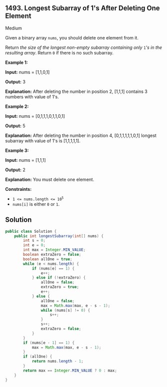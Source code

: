 ## 1493\. Longest Subarray of 1's After Deleting One Element

Medium

Given a binary array `nums`, you should delete one element from it.

Return _the size of the longest non-empty subarray containing only_ `1`_'s in the resulting array_. Return `0` if there is no such subarray.

**Example 1:**

**Input:** nums = [1,1,0,1]

**Output:** 3

**Explanation:** After deleting the number in position 2, [1,1,1] contains 3 numbers with value of 1's.

**Example 2:**

**Input:** nums = [0,1,1,1,0,1,1,0,1]

**Output:** 5

**Explanation:** After deleting the number in position 4, [0,1,1,1,1,1,0,1] longest subarray with value of 1's is [1,1,1,1,1].

**Example 3:**

**Input:** nums = [1,1,1]

**Output:** 2

**Explanation:** You must delete one element.

**Constraints:**

*   <code>1 <= nums.length <= 10<sup>5</sup></code>
*   `nums[i]` is either `0` or `1`.

## Solution

```java
public class Solution {
    public int longestSubarray(int[] nums) {
        int s = 0;
        int e = 0;
        int max = Integer.MIN_VALUE;
        boolean extraZero = false;
        boolean allOne = true;
        while (e < nums.length) {
            if (nums[e] == 1) {
                e++;
            } else if (!extraZero) {
                allOne = false;
                extraZero = true;
                e++;
            } else {
                allOne = false;
                max = Math.max(max, e - s - 1);
                while (nums[s] != 0) {
                    s++;
                }
                s++;
                extraZero = false;
            }
        }
        if (nums[e - 1] == 1) {
            max = Math.max(max, e - s - 1);
        }
        if (allOne) {
            return nums.length - 1;
        }
        return max == Integer.MIN_VALUE ? 0 : max;
    }
}
```